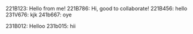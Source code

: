 221B123: Hello from me!
221B786: Hi, good to collaborate!
221B456: hello
231V676: kjk
241b667: oye

231B012: Helloo
231b015: hii
